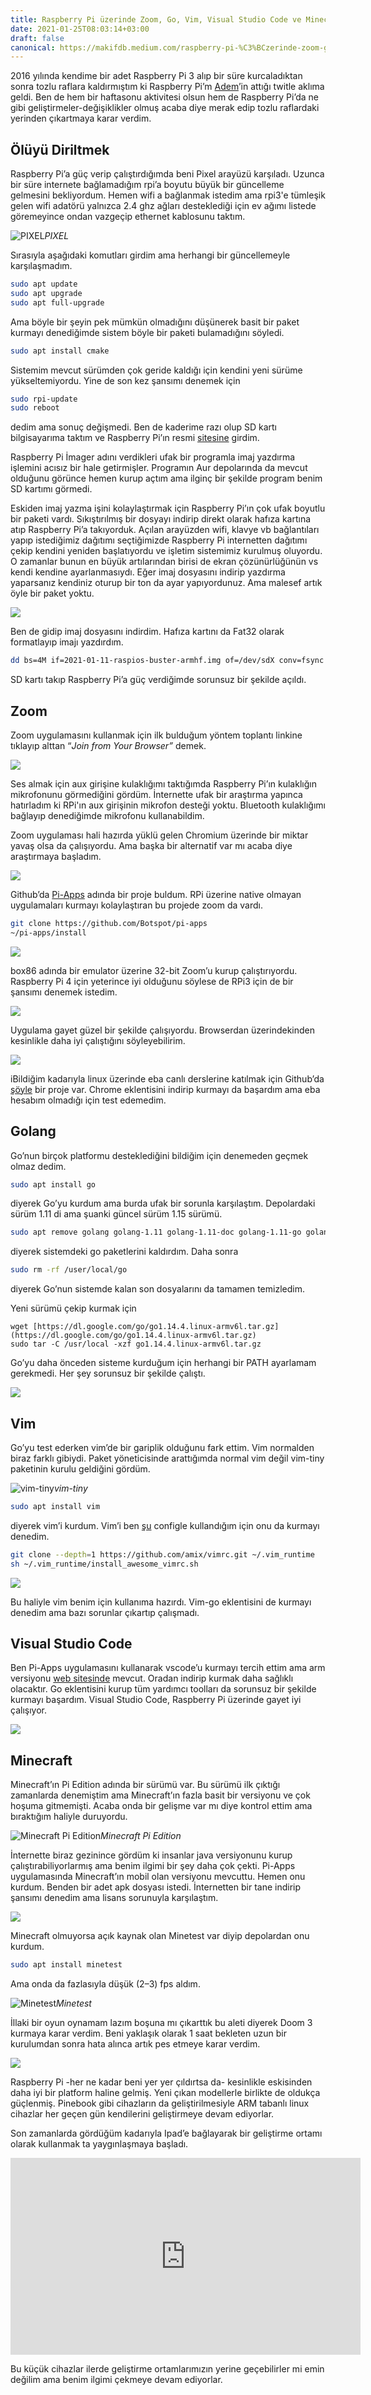 ```yaml
---
title: Raspberry Pi üzerinde Zoom, Go, Vim, Visual Studio Code ve Minecraft
date: 2021-01-25T08:03:14+03:00
draft: false
canonical: https://makifdb.medium.com/raspberry-pi-%C3%BCzerinde-zoom-go-vim-visual-studio-code-ve-minecraft-691254c9a918
---
```


2016 yılında kendime bir adet Raspberry Pi 3 alıp bir süre kurcaladıktan sonra tozlu raflara kaldırmıştım ki Raspberry Pi’m [Adem](https://twitter.com/AdemOzcanTR)’in attığı twitle aklıma geldi. Ben de hem bir haftasonu aktivitesi olsun hem de Raspberry Pi’da ne gibi geliştirmeler-değişiklikler olmuş acaba diye merak edip tozlu raflardaki yerinden çıkartmaya karar verdim.

## Ölüyü Diriltmek

Raspberry Pi’a güç verip çalıştırdığımda beni Pixel arayüzü karşıladı. Uzunca bir süre internete bağlamadığım rpi’a boyutu büyük bir güncelleme gelmesini bekliyordum. Hemen wifi a bağlanmak istedim ama rpi3'e tümleşik gelen wifi adatörü yalnızca 2.4 ghz ağları desteklediği için ev ağımı listede göremeyince ondan vazgeçip ethernet kablosunu taktım.

![PIXEL](https://cdn-images-1.medium.com/max/3840/1*3GxvUdoi6NhmdOXVr-xeQA.jpeg)*PIXEL*

Sırasıyla aşağıdaki komutları girdim ama herhangi bir güncellemeyle karşılaşmadım.

```bash
sudo apt update
sudo apt upgrade
sudo apt full-upgrade
```

Ama böyle bir şeyin pek mümkün olmadığını düşünerek basit bir paket kurmayı denediğimde sistem böyle bir paketi bulamadığını söyledi.

```bash
sudo apt install cmake
```

Sistemim mevcut sürümden çok geride kaldığı için kendini yeni sürüme yükseltemiyordu. Yine de son kez şansımı denemek için

```bash
sudo rpi-update
sudo reboot
```

dedim ama sonuç değişmedi. Ben de kaderime razı olup SD kartı bilgisayarıma taktım ve Raspberry Pi’ın resmi [sitesine](https://www.raspberrypi.org/software/) girdim.

Raspberry Pi İmager adını verdikleri ufak bir programla imaj yazdırma işlemini acısız bir hale getirmişler. Programın Aur depolarında da mevcut olduğunu görünce hemen kurup açtım ama ilginç bir şekilde program benim SD kartımı görmedi.

Eskiden imaj yazma işini kolaylaştırmak için Raspberry Pi’ın çok ufak boyutlu bir paketi vardı. Sıkıştırılmış bir dosyayı indirip direkt olarak hafıza kartına atıp Raspberry Pi’a takıyorduk. Açılan arayüzden wifi, klavye vb bağlantıları yapıp istediğimiz dağıtımı seçtiğimizde Raspberry Pi internetten dağıtımı çekip kendini yeniden başlatıyordu ve işletim sistemimiz kurulmuş oluyordu. O zamanlar bunun en büyük artılarından birisi de ekran çözünürlüğünün vs kendi kendine ayarlanmasıydı. Eğer imaj dosyasını indirip yazdırma yaparsanız kendiniz oturup bir ton da ayar yapıyordunuz. Ama malesef artık öyle bir paket yoktu.

![](https://cdn-images-1.medium.com/max/5120/1*bkRQNnWnu_ZligQbW2ft-w.png)

Ben de gidip imaj dosyasını indirdim. Hafıza kartını da Fat32 olarak formatlayıp imajı yazdırdım.

```bash
dd bs=4M if=2021-01-11-raspios-buster-armhf.img of=/dev/sdX conv=fsync
```

SD kartı takıp Raspberry Pi’a güç verdiğimde sorunsuz bir şekilde açıldı.

## Zoom

Zoom uygulamasını kullanmak için ilk bulduğum yöntem toplantı linkine tıklayıp alttan “*Join from Your Browser”* demek.

![](https://cdn-images-1.medium.com/max/2732/1*ag1LiCg7RAEDHWJd8s2xGw.png)

Ses almak için aux girişine kulaklığımı taktığımda Raspberry Pi’ın kulaklığın mikrofonunu görmediğini gördüm. İnternette ufak bir araştırma yapınca hatırladım ki RPi'ın aux girişinin mikrofon desteği yoktu. Bluetooth kulaklığımı bağlayıp denediğimde mikrofonu kullanabildim.

Zoom uygulaması hali hazırda yüklü gelen Chromium üzerinde bir miktar yavaş olsa da çalışıyordu. Ama başka bir alternatif var mı acaba diye araştırmaya başladım.

![](https://cdn-images-1.medium.com/max/2732/1*UXV4U5aNH57ZXxl4s8TklQ.png)

Github’da [Pi-Apps](https://github.com/Botspot/pi-apps) adında bir proje buldum. RPi üzerine native olmayan uygulamaları kurmayı kolaylaştıran bu projede zoom da vardı.

```bash
git clone https://github.com/Botspot/pi-apps
~/pi-apps/install
```

![](https://cdn-images-1.medium.com/max/2000/1*09tkj1O1alHMDYO6M_yASw.png)

box86 adında bir emulator üzerine 32-bit Zoom’u kurup çalıştırıyordu. Raspberry Pi 4 için yeterince iyi olduğunu söylese de RPi3 için de bir şansımı denemek istedim.

![](https://cdn-images-1.medium.com/max/2732/1*jxEDk-9UW1PzXJZk9t5GFg.png)

Uygulama gayet güzel bir şekilde çalışıyordu. Browserdan üzerindekinden kesinlikle daha iyi çalıştığını söyleyebilirim.

![](https://cdn-images-1.medium.com/max/2732/1*EIB033ppb90dtYEQZXMdAg.png)

iBildiğim kadarıyla linux üzerinde eba canlı derslerine katılmak için Github’da [şöyle](https://github.com/sh4dowb/eba-canli-ders-crossplatform) bir proje var. Chrome eklentisini indirip kurmayı da başardım ama eba hesabım olmadığı için test edemedim.

## Golang

Go’nun birçok platformu desteklediğini bildiğim için denemeden geçmek olmaz dedim.

```bash
sudo apt install go
```

diyerek Go’yu kurdum ama burda ufak bir sorunla karşılaştım. 
Depolardaki sürüm 1.11 di ama şuanki güncel sürüm 1.15 sürümü.

```bash
sudo apt remove golang golang-1.11 golang-1.11-doc golang-1.11-go golang-1.11-src golang-doc
```

diyerek sistemdeki go paketlerini kaldırdım. Daha sonra

```bash
sudo rm -rf /user/local/go
```

diyerek Go’nun sistemde kalan son dosyalarını da tamamen temizledim.

Yeni sürümü çekip kurmak için

```
wget [https://dl.google.com/go/go1.14.4.linux-armv6l.tar.gz](https://dl.google.com/go/go1.14.4.linux-armv6l.tar.gz)
sudo tar -C /usr/local -xzf go1.14.4.linux-armv6l.tar.gz
```

Go’yu daha önceden sisteme kurduğum için herhangi bir PATH ayarlamam gerekmedi. Her şey sorunsuz bir şekilde çalıştı.

![](https://cdn-images-1.medium.com/max/2732/1*vstLp0Q2Xfhcb0Htut5whA.png)

## Vim

Go’yu test ederken vim’de bir gariplik olduğunu fark ettim. Vim normalden biraz farklı gibiydi. Paket yöneticisinde arattığımda normal vim değil vim-tiny paketinin kurulu geldiğini gördüm.

![vim-tiny](https://cdn-images-1.medium.com/max/2732/1*v19fIjL-tbd70HkS7STXwQ.png)*vim-tiny*
```bash
sudo apt install vim
```

diyerek vim’i kurdum. Vim’i ben [şu](https://github.com/amix/vimrc) configle kullandığım için onu da kurmayı denedim.

```bash
git clone --depth=1 https://github.com/amix/vimrc.git ~/.vim_runtime
sh ~/.vim_runtime/install_awesome_vimrc.sh
```

![](https://cdn-images-1.medium.com/max/2732/1*nZhCaip-0Eac_RCwlkpOoQ.png)

Bu haliyle vim benim için kullanıma hazırdı. Vim-go eklentisini de kurmayı denedim ama bazı sorunlar çıkartıp çalışmadı.

## Visual Studio Code

Ben Pi-Apps uygulamasını kullanarak vscode’u kurmayı tercih ettim ama arm versiyonu [web sitesinde](https://code.visualstudio.com/#alt-downloads) mevcut. Oradan indirip kurmak daha sağlıklı olacaktır. Go eklentisini kurup tüm yardımcı toolları da sorunsuz bir şekilde kurmayı başardım. Visual Studio Code, Raspberry Pi üzerinde gayet iyi çalışıyor.

![](https://cdn-images-1.medium.com/max/2732/1*UyZYI1w95RqbyptVoBeypA.png)

## Minecraft

Minecraft’ın Pi Edition adında bir sürümü var. Bu sürümü ilk çıktığı zamanlarda denemiştim ama Minecraft’ın fazla basit bir versiyonu ve çok hoşuma gitmemişti. Acaba onda bir gelişme var mı diye kontrol ettim ama bıraktığım haliyle duruyordu.

![Minecraft Pi Edition](https://cdn-images-1.medium.com/max/2000/1*lxdGxjO83RH810t3fM1xCw.jpeg)*Minecraft Pi Edition*

İnternette biraz gezinince gördüm ki insanlar java versiyonunu kurup çalıştırabiliyorlarmış ama benim ilgimi bir şey daha çok çekti. Pi-Apps uygulamasında Minecraft’ın mobil olan versiyonu mevcuttu. Hemen onu kurdum. Benden bir adet apk dosyası istedi. İnternetten bir tane indirip şansımı denedim ama lisans sorunuyla karşılaştım.

![](https://cdn-images-1.medium.com/max/2732/1*UQjwmnj-6gKnzIt5VRXIVQ.png)

Minecraft olmuyorsa açık kaynak olan Minetest var diyip depolardan onu kurdum.

```bash
sudo apt install minetest
```

Ama onda da fazlasıyla düşük (2–3) fps aldım.

![Minetest](https://cdn-images-1.medium.com/max/2732/1*qxAIZGevxhcnb5z67r2yfQ.png)*Minetest*

İllaki bir oyun oynamam lazım boşuna mı çıkarttık bu aleti diyerek Doom 3 kurmaya karar verdim. Beni yaklaşık olarak 1 saat bekleten uzun bir kurulumdan sonra hata alınca artık pes etmeye karar verdim.

![](https://cdn-images-1.medium.com/max/2732/1*y4R_McEemyBDZ8PVsh8jXQ.png)

Raspberry Pi -her ne kadar beni yer yer çıldırtsa da- kesinlikle eskisinden daha iyi bir platform haline gelmiş. Yeni çıkan modellerle birlikte de oldukça güçlenmiş. Pinebook gibi cihazların da geliştirilmesiyle ARM tabanlı linux cihazlar her geçen gün kendilerini geliştirmeye devam ediyorlar.

Son zamanlarda gördüğüm kadarıyla Ipad’e bağlayarak bir geliştirme ortamı olarak kullanmak ta yaygınlaşmaya başladı.

<center><iframe width="560" height="315" src="https://www.youtube.com/embed/IR6sDcKo3V8" frameborder="0" allowfullscreen></iframe></center>

Bu küçük cihazlar ilerde geliştirme ortamlarımızın yerine geçebilirler mi emin değilim ama benim ilgimi çekmeye devam ediyorlar.
